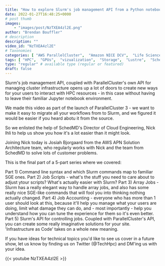 ```yaml
---
title: "How to explore Slurm's job management API from a Python notebook - (Part 5)"
date: 2022-01-27T16:48:25+0000
# post thumb
images:
    - "images/post/NzTXEA4zl2E.png"
author: "Brendan Bouffler"
# description
description: ""
video_id: "NzTXEA4zl2E"
# Taxonomies
categories: [ "AWS ParallelCluster",  "Amazon NICE DCV",  "Life Sciences", ]
tags: [ "HPC",  "GPUs",  "vizualization",  "Storage",  "Lustre",  "Schedulers",  "API",  "Covid-19",  "CPUs",  "High Performance Computing",  "virtualization",  "EC2",  "DCV",  "Slurm",  "ParallelCluster",  "SGE",  "job control",  "techshorts", ]
type: "regular" # available type (regular or featured)
draft: false
---
```


Slurm's job management API, coupled with ParallelCluster's own API for managing cluster infrastructure opens up a lot of doors to create new ways for your users to interact with HPC resources - in this case without having to leave their familiar Jupyter notebook environment.

We made this video as part of the launch of ParallelCluster 3 - we want to make it easy to migrate all your workflows from to Slurm, and we figured it would be easier if you heard abotu it from the source.

So we enlisted the help of SchedMD's Director of Cloud Engineering, Nick Ihli to help us show you how it's a lot easier than it might look.

Joining Nick today is Josiah Bjorgaard from the AWS APN Solution Architecture team, who regularly works with Nick and the team from SchedMD to solve lots of customer problems.

This is the final part of a 5-part series where we covered: 

Part 1) Command line syntax and which Slurm commands map to  familiar SGE ones.
Part 2) Job Scripts - what's the stuff you need to care about to adjust ytour scripts? What's actually easier with Slurm?
Part 3) Array Jobs - Slurm has a really elegant way to handle array jobs, and also has some really nice SGE-like commands that will fool you into thinking nothing actually changed.
Part 4) Job Accounting - everyone who has more than 1 user should look at this, because it'll help you manage what your users are doing, limit what damage they can do, and - most importantly - help you understand how you can tune the experience for them so it's even better.
Part 5) Slurm's API for controlling jobs. Coupled with ParallelCluster's API, you can create some really imaginative solutions for your site. 'Infrastructure as Code' takes on a whole new meaning.

If you have ideas for technical topics you'd like to see us cover in a future show, let us know by finding us on Twitter (@TechHpc) and DM'ing us with your idea.

{{< youtube NzTXEA4zl2E >}}